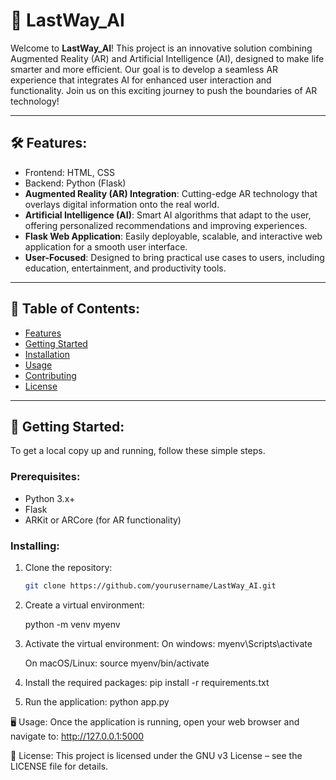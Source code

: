 # 🚀 **LastWay_AI** 

Welcome to **LastWay_AI**! This project is an innovative solution combining Augmented Reality (AR) and Artificial Intelligence (AI), designed to make life smarter and more efficient. Our goal is to develop a seamless AR experience that integrates AI for enhanced user interaction and functionality. Join us on this exciting journey to push the boundaries of AR technology!

---

## 🛠️ **Features**:
- Frontend: HTML, CSS
- Backend: Python (Flask)
- **Augmented Reality (AR) Integration**: Cutting-edge AR technology that overlays digital information onto the real world.
- **Artificial Intelligence (AI)**: Smart AI algorithms that adapt to the user, offering personalized recommendations and improving experiences.
- **Flask Web Application**: Easily deployable, scalable, and interactive web application for a smooth user interface.
- **User-Focused**: Designed to bring practical use cases to users, including education, entertainment, and productivity tools.

---

## 📝 **Table of Contents**:

- [Features](#-features)
- [Getting Started](#-getting-started)
- [Installation](#-installation)
- [Usage](#-usage)
- [Contributing](#-contributing)
- [License](#-license)

---

## 🚀 **Getting Started**:

To get a local copy up and running, follow these simple steps.

### Prerequisites:

- Python 3.x+
- Flask
- ARKit or ARCore (for AR functionality)

### Installing:

1. Clone the repository:

   ```bash
   git clone https://github.com/yourusername/LastWay_AI.git

2. Сreate a virtual environment:

   python -m venv myenv

3. Activate the virtual environment:
   On windows:
   myenv\Scripts\activate

   On macOS/Linux:
   source myenv/bin/activate

4. Install the required packages:
   pip install -r requirements.txt

5. Run the application:
   python app.py

🖥️ Usage:
Once the application is running, open your web browser and navigate to:
http://127.0.0.1:5000


📄 License:
This project is licensed under the GNU v3 License – see the LICENSE file for details.


